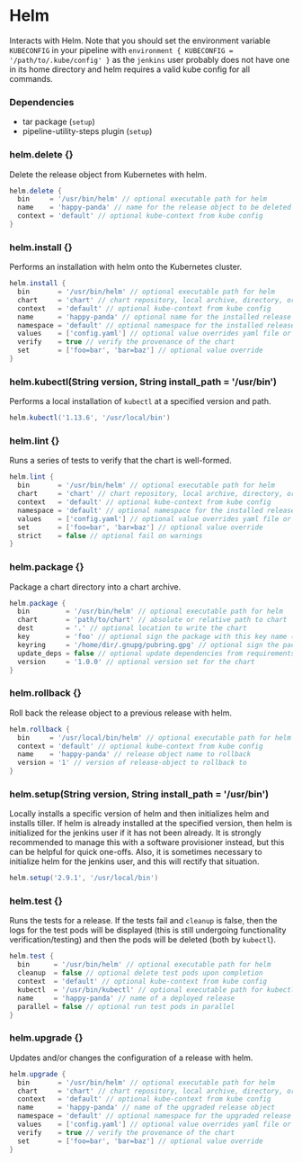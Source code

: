 # Helm

Interacts with Helm. Note that you should set the environment variable `KUBECONFIG` in your pipeline with `environment { KUBECONFIG = '/path/to/.kube/config' }` as the `jenkins` user probably does not have one in its home directory and helm requires a valid kube config for all commands.

### Dependencies

- tar package (`setup`)
- pipeline-utility-steps plugin (`setup`)

### helm.delete {}
Delete the release object from Kubernetes with helm.

```groovy
helm.delete {
  bin     = '/usr/bin/helm' // optional executable path for helm
  name    = 'happy-panda' // name for the release object to be deleted
  context = 'default' // optional kube-context from kube config
}
```

### helm.install {}
Performs an installation with helm onto the Kubernetes cluster.

```groovy
helm.install {
  bin       = '/usr/bin/helm' // optional executable path for helm
  chart     = 'chart' // chart repository, local archive, directory, or url to install
  context   = 'default' // optional kube-context from kube config
  name      = 'happy-panda' // optional name for the installed release object
  namespace = 'default' // optional namespace for the installed release object
  values    = ['config.yaml'] // optional value overrides yaml file or url
  verify    = true // verify the provenance of the chart
  set       = ['foo=bar', 'bar=baz'] // optional value override
}
```

### helm.kubectl(String version, String install_path = '/usr/bin')
Performs a local installation of `kubectl` at a specified version and path.

```groovy
helm.kubectl('1.13.6', '/usr/local/bin')
```

### helm.lint {}
Runs a series of tests to verify that the chart is well-formed.

```groovy
helm.lint {
  bin       = '/usr/bin/helm' // optional executable path for helm
  chart     = 'chart' // chart repository, local archive, directory, or url to install
  context   = 'default' // optional kube-context from kube config
  namespace = 'default' // optional namespace for the installed release object
  values    = ['config.yaml'] // optional value overrides yaml file or url
  set       = ['foo=bar', 'bar=baz'] // optional value override
  strict    = false // optional fail on warnings
}
```

### helm.package {}
Package a chart directory into a chart archive.

```groovy
helm.package {
  bin         = '/usr/bin/helm' // optional executable path for helm
  chart       = 'path/to/chart' // absolute or relative path to chart
  dest        = '.' // optional location to write the chart
  key         = 'foo' // optional sign the package with this key name (mutually exclusive with keyring)
  keyring     = '/home/dir/.gnupg/pubring.gpg' // optional sign the package with the public keyring at this location (mutually exclusive with key)
  update_deps = false // optional update dependencies from requirements prior to packaging
  version     = '1.0.0' // optional version set for the chart
}
```

### helm.rollback {}
Roll back the release object to a previous release with helm.

```groovy
helm.rollback {
  bin     = '/usr/local/bin/helm' // optional executable path for helm
  context = 'default' // optional kube-context from kube config
  name    = 'happy-panda' // release object name to rollback
  version = '1' // version of release-object to rollback to
}
```

### helm.setup(String version, String install_path = '/usr/bin')
Locally installs a specific version of helm and then initializes helm and installs tiller. If helm is already installed at the specified version, then helm is initialized for the jenkins user if it has not been already. It is strongly recommended to manage this with a software provisioner instead, but this can be helpful for quick one-offs. Also, it is sometimes necessary to initialize helm for the jenkins user, and this will rectify that situation.

```groovy
helm.setup('2.9.1', '/usr/local/bin')
```

### helm.test {}
Runs the tests for a release. If the tests fail and `cleanup` is false, then the logs for the test pods will be displayed (this is still undergoing functionality verification/testing) and then the pods will be deleted (both by `kubectl`).

```groovy
helm.test {
  bin      = '/usr/bin/helm' // optional executable path for helm
  cleanup  = false // optional delete test pods upon completion
  context  = 'default' // optional kube-context from kube config
  kubectl  = '/usr/bin/kubectl' // optional executable path for kubectl
  name     = 'happy-panda' // name of a deployed release
  parallel = false // optional run test pods in parallel
}
```

### helm.upgrade {}
Updates and/or changes the configuration of a release with helm.

```groovy
helm.upgrade {
  bin       = '/usr/bin/helm' // optional executable path for helm
  chart     = 'chart' // chart repository, local archive, directory, or url to upgrade
  context   = 'default' // optional kube-context from kube config
  name      = 'happy-panda' // name of the upgraded release object
  namespace = 'default' // optional namespace for the upgraded release object
  values    = ['config.yaml'] // optional value overrides yaml file or url
  verify    = true // verify the provenance of the chart
  set       = ['foo=bar', 'bar=baz'] // optional value override
}
```
